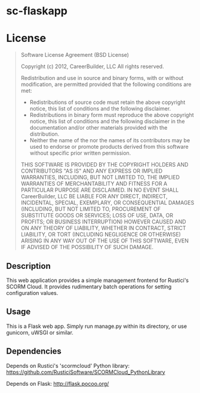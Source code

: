 sc-flaskapp
===========

# License
> Software License Agreement (BSD License)
>
> Copyright (c) 2012, CareerBuilder, LLC
> All rights reserved.
>
> Redistribution and use in source and binary forms, with or without
> modification, are permitted provided that the following conditions are met:
>
> *   Redistributions of source code must retain the above copyright
>     notice, this list of conditions and the following disclaimer.
> *   Redistributions in binary form must reproduce the above copyright
>     notice, this list of conditions and the following disclaimer in the
>     documentation and/or other materials provided with the distribution.
> *   Neither the name of the <organization> nor the
>     names of its contributors may be used to endorse or promote products
>     derived from this software without specific prior written permission.
>
> THIS SOFTWARE IS PROVIDED BY THE COPYRIGHT HOLDERS AND CONTRIBUTORS "AS IS"
> AND ANY EXPRESS OR IMPLIED WARRANTIES, INCLUDING, BUT NOT LIMITED TO, THE
> IMPLIED WARRANTIES OF MERCHANTABILITY AND FITNESS FOR A PARTICULAR PURPOSE ARE
> DISCLAIMED. IN NO EVENT SHALL CareerBuilder, LLC BE LIABLE FOR ANY
> DIRECT, INDIRECT, INCIDENTAL, SPECIAL, EXEMPLARY, OR CONSEQUENTIAL DAMAGES
> (INCLUDING, BUT NOT LIMITED TO, PROCUREMENT OF SUBSTITUTE GOODS OR SERVICES;
> LOSS OF USE, DATA, OR PROFITS; OR BUSINESS INTERRUPTION) HOWEVER CAUSED AND
> ON ANY THEORY OF LIABILITY, WHETHER IN CONTRACT, STRICT LIABILITY, OR TORT
> (INCLUDING NEGLIGENCE OR OTHERWISE) ARISING IN ANY WAY OUT OF THE USE OF THIS
> SOFTWARE, EVEN IF ADVISED OF THE POSSIBILITY OF SUCH DAMAGE.

## Description
This web application provides a simple management frontend for Rustici's SCORM Cloud. It provides rudimentary batch operations for setting configuration values.

## Usage
This is a Flask web app. Simply run manage.py within its directory, or use gunicorn, uWSGI or similar.

## Dependencies
Depends on Rustici's 'scormcloud' Python library: https://github.com/RusticiSoftware/SCORMCloud_PythonLibrary

Depends on Flask: http://flask.pocoo.org/